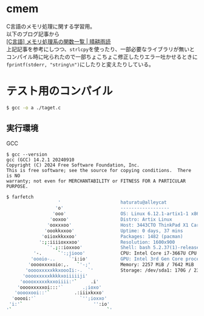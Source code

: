 # cmem
C言語のメモリ処理に関する学習用。  
以下のブログ記事から  
[[C言語] メモリ処理系の関数一覧 | 晴耕雨読](https://tex2e.github.io/blog/c/buffer-manipulation)  
上記記事を参考にしつつ、`strlcpy`を使ったり、一部必要なライブラリが無いとコンパイル時に叱られたので一部ちょこちょこ修正したりエラー吐かせるときに`fprintf(stderr, "string\n")`にしたりと変えたりしている。  

# テスト用のコンパイル
```bash
$ gcc -o a ./taget.c
```

## 実行環境
GCC  
```
$ gcc --version
gcc (GCC) 14.2.1 20240910
Copyright (C) 2024 Free Software Foundation, Inc.
This is free software; see the source for copying conditions.  There is NO
warranty; not even for MERCHANTABILITY or FITNESS FOR A PARTICULAR PURPOSE.
```

```bash
$ farfetch
                   '                      haturatu@alleycat
                  'o'                     ------------------
                 'ooo'                    OS: Linux 6.12.1-artix1-1 x86_64
                'ooxoo'                   Distro: Artix Linux
               'ooxxxoo'                  Host: 3443CTO ThinkPad X1 Carbon
              'oookkxxoo'                 Uptime: 0 days, 37 mins
             'oiioxkkxxoo'                Packages: 1482 (pacman)
            ':;:iiiioxxxoo'               Resolution: 1600x900
               `'.;::ioxxoo'              Shell: bash 5.2.37(1)-release
          '-.      `':;jiooo'             CPU: Intel Core i7-3667U CPU @ 2.99GHz (4 core)
         'oooio-..     `'i:io'            GPU: Intel 3rd Gen Core processor Graphics Controller
        'ooooxxxxoio:,.   `'-;'           Memory: 2257 MiB / 7642 MiB
       'ooooxxxxxkkxoooIi:-.  `'          Storage: /dev/sda1: 170G / 234G
      'ooooxxxxxkkkkxoiiiiiji'
     'ooooxxxxxkxxoiiii:'`     .i'
    'ooooxxxxxoi:::'`       .;ioxo'
   'ooooxooi::'`         .:iiixkxxo'
  'ooooi:'`                `'';ioxxo'
 'i:'`                          '':io'
'`                                   `'
```
